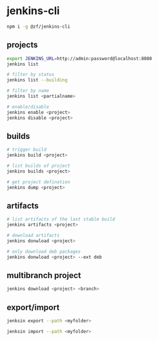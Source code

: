 # jenkins-cli

``` sh
npm i -g @zf/jenkins-cli
```

## projects

```sh
export JENKINS_URL=http://admin:password@localhost:8080
jenkins list

# filter by status
jenkins list --building

# filter by name
jenkins list <partialname>

# enable/disable
jenkins enable <project>
jenkins disable <project>
```

## builds

``` sh
# trigger build
jenkins build <project>

# list builds of project
jenkins builds <project>

# get project defination
jenkins dump <project>
```

## artifacts

```sh
# list artifacts of the last stable build
jenkins artifacts <project>

# download artifacts
jenkins donwload <project>

# only download deb packages
jenkins donwload <project> --ext deb
```

## multibranch project

```sh
jenkins download <project> <branch>
```

## export/import

```sh
jenksin export --path <myfolder>

jenksin import --path <myfolder>
```

